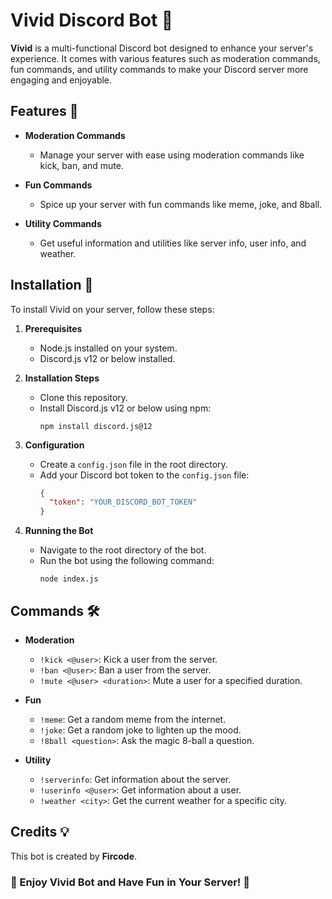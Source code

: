 # Vivid Discord Bot 🤖

**Vivid** is a multi-functional Discord bot designed to enhance your server's experience. It comes with various features such as moderation commands, fun commands, and utility commands to make your Discord server more engaging and enjoyable.

## Features 🌟

- **Moderation Commands**
  - Manage your server with ease using moderation commands like kick, ban, and mute.

- **Fun Commands**
  - Spice up your server with fun commands like meme, joke, and 8ball.

- **Utility Commands**
  - Get useful information and utilities like server info, user info, and weather.

## Installation 🔧

To install Vivid on your server, follow these steps:

1. **Prerequisites**
   - Node.js installed on your system.
   - Discord.js v12 or below installed.

2. **Installation Steps**
   - Clone this repository.
   - Install Discord.js v12 or below using npm:
     ```
     npm install discord.js@12
     ```

3. **Configuration**
   - Create a `config.json` file in the root directory.
   - Add your Discord bot token to the `config.json` file:
     ```json
     {
       "token": "YOUR_DISCORD_BOT_TOKEN"
     }
     ```

4. **Running the Bot**
   - Navigate to the root directory of the bot.
   - Run the bot using the following command:
     ```
     node index.js
     ```

## Commands 🛠️

- **Moderation**
  - `!kick <@user>`: Kick a user from the server.
  - `!ban <@user>`: Ban a user from the server.
  - `!mute <@user> <duration>`: Mute a user for a specified duration.

- **Fun**
  - `!meme`: Get a random meme from the internet.
  - `!joke`: Get a random joke to lighten up the mood.
  - `!8ball <question>`: Ask the magic 8-ball a question.

- **Utility**
  - `!serverinfo`: Get information about the server.
  - `!userinfo <@user>`: Get information about a user.
  - `!weather <city>`: Get the current weather for a specific city.

## Credits 💡

This bot is created by **Fircode**.

### 🌟 Enjoy Vivid Bot and Have Fun in Your Server! 🌟
